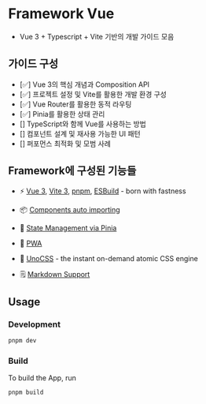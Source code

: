 # Framework Vue
- Vue 3 + Typescript + Vite 기반의 개발 가이드 모음

## 가이드 구성
- [✅] Vue 3의 핵심 개념과 Composition API
- [✅] 프로젝트 설정 및 Vite를 활용한 개발 환경 구성
- [✅] Vue Router를 활용한 동적 라우팅
- [✅] Pinia를 활용한 상태 관리
- [] TypeScript와 함께 Vue를 사용하는 방법
- [] 컴포넌트 설계 및 재사용 가능한 UI 패턴
- [] 퍼포먼스 최적화 및 모범 사례

## Framework에 구성된 기능들
- ⚡️ [Vue 3](https://github.com/vuejs/core), [Vite 3](https://github.com/vitejs/vite), [pnpm](https://pnpm.io/), [ESBuild](https://github.com/evanw/esbuild) - born with fastness

- 📦 [Components auto importing](./src/components)

- 🍍 [State Management via Pinia](https://pinia.vuejs.org/)

- 📲 [PWA](https://github.com/antfu/vite-plugin-pwa)

- 🎨 [UnoCSS](https://github.com/antfu/unocss) - the instant on-demand atomic CSS engine

- 🗒 [Markdown Support](https://github.com/antfu/vite-plugin-vue-markdown)

## Usage

### Development
```bash
pnpm dev
```

### Build

To build the App, run

```bash
pnpm build
```
